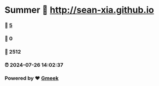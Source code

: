 # Summer :link: http://sean-xia.github.io 
### :page_facing_up: [5](http://sean-xia.github.io/tag.html) 
### :speech_balloon: 0 
### :hibiscus: 2512 
### :alarm_clock: 2024-07-26 14:02:37 
### Powered by :heart: [Gmeek](https://github.com/Meekdai/Gmeek)
